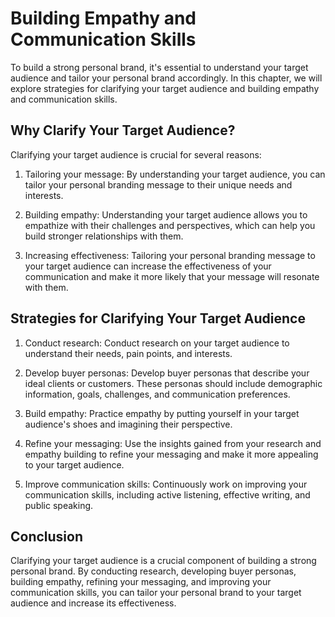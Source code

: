 Building Empathy and Communication Skills
=====================================================================================

To build a strong personal brand, it's essential to understand your target audience and tailor your personal brand accordingly. In this chapter, we will explore strategies for clarifying your target audience and building empathy and communication skills.

Why Clarify Your Target Audience?
---------------------------------

Clarifying your target audience is crucial for several reasons:

1. Tailoring your message: By understanding your target audience, you can tailor your personal branding message to their unique needs and interests.

2. Building empathy: Understanding your target audience allows you to empathize with their challenges and perspectives, which can help you build stronger relationships with them.

3. Increasing effectiveness: Tailoring your personal branding message to your target audience can increase the effectiveness of your communication and make it more likely that your message will resonate with them.

Strategies for Clarifying Your Target Audience
----------------------------------------------

1. Conduct research: Conduct research on your target audience to understand their needs, pain points, and interests.

2. Develop buyer personas: Develop buyer personas that describe your ideal clients or customers. These personas should include demographic information, goals, challenges, and communication preferences.

3. Build empathy: Practice empathy by putting yourself in your target audience's shoes and imagining their perspective.

4. Refine your messaging: Use the insights gained from your research and empathy building to refine your messaging and make it more appealing to your target audience.

5. Improve communication skills: Continuously work on improving your communication skills, including active listening, effective writing, and public speaking.

Conclusion
----------

Clarifying your target audience is a crucial component of building a strong personal brand. By conducting research, developing buyer personas, building empathy, refining your messaging, and improving your communication skills, you can tailor your personal brand to your target audience and increase its effectiveness.
